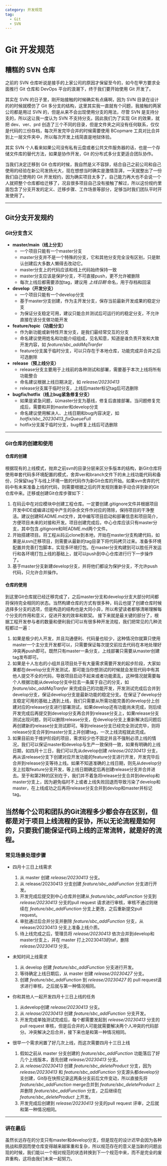 ```yaml
---
category: 开发规范
tag: 
  - Git
  - SVN
---
```


# Git 开发规范
## 糟糕的 SVN 仓库
之前的 SVN 仓库听说是接手的上家公司的原因才保留至今的，如今在甲方要求全面推行 Git 仓库和 DevOps 平台的浪潮下，终于我们要开始使用 Git 开发了。

其实在 SVN 的日子里，刚开始接触的时候确实有点痛啊，因为 SVN 目录在设计的的时候就模仿了 Git 多分支的结构，这里其实我一直就有个问题，我接触的两家公司都是用过 SVN 的，但是从来不会出现使用分支的用法，尽管 SVN 是支持分支的，所以这让我一度认为 SVN 不支持分支。因此我们为了实现 Git 的效果，就把 dev、ver、prd 创造了三个不同的目录，但是文件夹之间没有任何联系，仅仅是代码的三份存档，每次开发完毕合并的时候需要使用 BCopmare 工具对比合并到上一层文件夹中，所以每次开发上线简直是地狱体验。

其实 SVN 个人看来如果公司没有私有云盘或者公共文件服务器的话，也是一个存储文件库的替代方法，如果是协作开发，Git 的分布式多分支更适合团队协作。

当我们决定迁移到 Git 仓库的时候，我自然是义不容辞，结合自己之前公司和自己使用的经验在新公司发扬光大，现在想想当时确实是激情澎湃，一天就整出了一份我们自己使用的 Git 开发规约，因为确实项目太多了，自己能力再大也不会说一个人就把整个仓库都给迁移了，况且很多项目自己没有接触了解过，所以这份规约里面包含了分支开发的定义、迁移步骤、工作场景等部分，足够当时我们团队平时开发使用了。
___
## Git分支开发规约
### Git分支含义

- **master/main（线上分支）**
  - 一个项目只能有一个master分支
  - master分支并不是一个特殊的分支，它和其他分支完全没有区别，只是默认创建后大多数人懒得去改动它。
  - master分支上的代码应该和线上代码始终保持一致
  - master分支应该是保护分支，不可直接push，更不允许被删除
  - 每次上线后都需要添加tag，建议用 _上线日期_ 命名，用于存档和回滚
- **develop（开发分支）**
  - 一个项目只能有一个develop分支
  - 基于master分支创建，作为主开发分支，保存当前最新开发成果的稳定分支
  - 为保证分支稳定可用，建议只能合并测试后可运行的的稳定分支，不允许直接在该分支做功能开发
- **feature/topic（功能分支）**
  - 作为新功能或新特性开发分支，是我们最经常交互的分支
  - 命名建议使用姓名和功能介绍组成，见名知意，知道是谁负责开发和大致开发内容，如 _feature/sbc_addMqTranfer_
  - feature分支属于临时分支，可以只存在于本地仓库，功能完成并合并之后可选删除
- **release（预上线分支）**
  - release分支主要用于上线前的各种测试和部署，需要基于本次上线将所有功能整合
  - 命名建议根据上线日期决定，如 _release/20230413_
  - release分支属于临时分支，上线后master标记tag后可选删除
- **bugfix/hotfix（线上bug紧急修复分支）**
  - 如果是紧急问题，以master分支为基线，修复后直接部署。当问题修复完成后，需要和并到master和develop分支
  - 命名建议使用解决人、上线日期和bug内容决定，如 _hotfix/sbc_20230413_fixQueueFull_
  - hotfix分支属于临时分支，bug修复上线后可选删除

---

### Git仓库的创建和使用
#### 仓库的创建
根据现有的上线模式，抛弃之前svn的目录分层来区分多版本的结构，新Git仓库将使用单套代码多环境配置的模式，舍弃ver和branch文件下的未上线功能代码和备份，只保留tag下与线上环境一致的代码作为新Git仓库的开始。如果svn舍弃的代码中有未来准备上线的代码，则需要根据之后的开发规则重新手动合并到新的Git仓库中来。迁移或创建Git仓库步骤如下：

1. 在码云中在对应模块中创建工程仓库。一定要创建.gitignore文件并根据项目开发中IDE或编译过程中产生的杂余文件作对应的筛除，保持项目的干净整洁。建议创建README.md文件，其中编写项目启动和部署信息和项目简介，方便项目未来的对接和开发。项目创建完成后，中心仓库应该只有master分支，其中包含.gitignore和README.md两个文件。
2. 开始搭建项目。将工程从码云clone到本地，开始在master分支构建代码，如果是从svn迁移项目，则需要从最新的tag目录下将代码拷贝过来。准备多环境配置并完善打包脚本，实现多环境打包。在master分支构建到可以胜任开发运行和各环境打包上线的基础上，就可以push到中心仓库进行行下一步操作了。
3. 基于master分支新建develop分支，并将他们都设为保护分支，不允许push代码，只允许合并操作。

#### 仓库的使用
到这里Git仓库就已经迁移完成了，之后master分支和develop分支大部分时间都将保持完全相同的状态。当然构建仓库的方式有很多种，码云也提了创建仓库时候选择多分支的选项，但是构造的结构也是大同小异，所以希望读者都够清晰理解每个分支的作用和意义，促进开发的效率和默契。
接下来就是最关键的部分了，根据工程开发参与者的数量和便利我们可以有很多种开发流程，我们把常见的几种流程都过一遍：

1. 如果是极少的人开发，并且沟通便利、代码量也较少，这种情况你就算只使用master一个主分支开发都可以，只需要保证每次提交前拉去代码在本地处理好冲突再push即可。既然只有master一条分支，上线部署只需要从master创建tag发布即可。
2. 如果是十人左右的小组并且项目处于有大量需求需要开发的起步阶段，大家如果都在develop分支开发测试，那可能当你想测试的时候就会发现代码中有其他人提交不全的代码，导致项目启动不起来或者功能紊乱，这种情况就需要每个人根据功能从develop分支中拉去一条属于自己的分支，如 _feature/sbc_addMqTranfer_ 来完成自己的功能开发，开发测试完成后合并到develop分支，保证develop分支是最新功能的稳定分支。在保证了develop分支稳定可用的基础上遇到上线，我们只需要从所需功能完善的develop分上创建对应的release分支进行部署测试，如果develop还有功能尚未完成，则后续开发完成后再提交到develop分支再合并到release分支上，如果release分支测试出现问题，则可以删除release分支，在develop分支上重新解决后问题后再创建新的release分支测试即可。等到release分支已经完全测试完毕，则将release分支合并到master分支上并创建tag，一次上线流程就此完成。
3. 如果目前处于维护阶段的项目，需求较少也不固定并且不强制必须上线的情况，我们可以保证master和develop与生产一致保持一致，如果有明确的上线日期，如四月十三日，我们可以先从develop创建 _release/20230413_ 分支，再从该release分支下创建对应开发功能的feature分支进行开发，开发完毕后合并到release分支等待上线。如果不知道准确的上线日期，则先从develop分支上拉取feature分支开发，等上线日期确定后再创建release分支并合并进去。至于和第2种的区别在于，我们并不着急将release分支合并到develop和master分支上，因为避免临时不上或者上线失败回退而导致污染了develop和master，在上线成功之后再将release分支合并到devlop和master并标记tag。

当然每个公司和团队的Git流程多少都会存在区别，但都是对于项目上线流程的妥协，所以无论流程是如何的，只要我们能保证代码上线的正常流转，就是好的流程。
---

### 常见场景处理步骤
- 四月十三日上线需求
  1. 从 master 创建 _release/20230413_ 分支。
  2. 从 release/20230413 分支创建 _feature/sbc_addFunction_ 分支进行开发。
  3. 开发完成后提交到中心仓库并创建从 _feature/sbc_addFunction_ 分支到 _release/20230413_ 分支的pull request 请求进行审核，审核不通过则继续在 _feature/sbc_addFunction_ 分支上更改，之后重新提交pull request。
  4. 审批通过后合并分支并删除 _feature/sbc_addFunction_ 分支，从 release/20230413 分支上准备上线介质。
  5. 待上线完成之后，管理员将 _release/20230413_ 依次合并到develop和master分支上，并在 master 打上20230413的taf，删除 _release/20230413_ 分支。

- 未知时间上线需求
  1.  从 develop 创建 _feature/sbc_addFunction_ 分支进行开发。
  2.  等待确定上线日期后，从 master 创建 _release/20230427_ 分支。
  3.  创建 _feature/sbc_addFunction_ 到 _release/20230427_ 的 pull request请求进行审核，之后就与第一种情况相同。

- 你和其他人一起开发四月十三日上线的任务
  1. 从develop创建 _release/20230413_ 分支。
  2. 从 _release/20230413_ 创建 _feature/sbc_addFunction_ 分支开发。
  3. 开发完成单独测试完成后，每个都需要发起到 _release/20230413_ 分支的 pull request 审核，但是后合并的人可能就需要解决两个人冲突的代码部分。冲突解决之后合并，接下来也是和第一种情况相同。

- 很早一个需求闲置了好几次上线，而这次需要四月十三日上线
  1. 假如之前从 master 分支创建的 _feature/sbc_addFunction_ 功能落后了好几个上线版本，首先创建 _release/20230413_ 分支。
  2. 从 _release/20230413_ 创建 _feature/sbc_deleteProduct_ 分支，因为 _release/20230413_ 和 _feature/sbc_addFunction_ 分支源头都develop分支创建，Git存在快照记录这两条分支前后文件变动，所以直接先将 _feature/sbc_addFunction_ merge合并到 _feature/sbc_deleteProduct_ 上并删除 _feature/sbc_addFunction_ 分支，之后继续在 _feature/sbc_deleteProduct_ 上开发。
  3. 开发完成后创建到 _release/20230413_ 分支的pull request 评审，之后就和第一种情况相同。
---

### 讲在最后

虽然长远存在的分支只有master和develop分支，但是现在的设计迟早会因为各种挑战和原因而使仓库变得越来越笨重和复杂，所以规范存在的意义是当新的问题出现的时候，我们能以一个相对规范的状态转换到下一个规范中来，而不是完全的废弃重构，这将由我们未来一起努力。

<style>
hr:nth-of-type(1) {
  border-image: linear-gradient(to right, #F00, #0F0 20%, #00F 80%, #000) 1 !important;
}
</style>